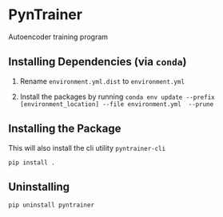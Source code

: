 # PynTrainer

Autoencoder training program

## Installing Dependencies (via `conda`)

1. Rename `environment.yml.dist` to `environment.yml`

2. Install the packages by running `conda env update --prefix [environment_location] --file environment.yml  --prune`

## Installing the Package

This will also install the cli utility `pyntrainer-cli`

```
pip install .
```

## Uninstalling

```
pip uninstall pyntrainer
```
